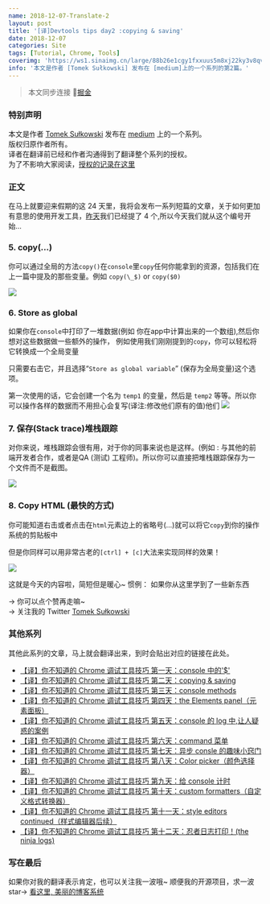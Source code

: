 ```yaml
---
name: 2018-12-07-Translate-2
layout: post
title: '[译]Devtools tips day2 :copying & saving'
date: 2018-12-07
categories: Site
tags: [Tutorial, Chrome, Tools]
coverimg: 'https://ws1.sinaimg.cn/large/88b26e1cgy1fxxuus5m8xj22ky3v8qv6.jpg'
info: '本文是作者 [Tomek Sułkowski] 发布在 [medium]上的一个系列的第2篇。'
---
```


> 本文同步连接 [掘金](https://juejin.im/post/5c0a0d5ff265da61117a1c75)

### 特别声明

本文是作者 [Tomek Sułkowski](https://twitter.com/sulco) 发布在 [medium](https://medium.com/@tomsu) 上的一个系列。<br>
版权归原作者所有。<br>
译者在翻译前已经和作者沟通得到了翻译整个系列的授权。<br>
为了不影响大家阅读，[授权的记录在这里](https://juejin.im/post/5c09a80151882521c81168a2)<br>

### 正文

在马上就要迎来假期的这 24 天里，我将会发布一系列短篇的文章，关于如何更加有意思的使用开发工具，[昨天](https://juejin.im/post/5c09a80151882521c81168a2)我们已经提了 4 个,所以今天我们就从这个编号开始...

### 5. copy(...)

你可以通过全局的方法`copy()`在`console`里`copy`任何你能拿到的资源，包括我们在上一篇中提及的那些变量。例如 `copy(\_$)` or `copy($0)`

![](https://user-gold-cdn.xitu.io/2018/12/7/16787442a1444125?w=1332&h=802&f=gif&s=1780049)

### 6. Store as global

如果你在`console`中打印了一堆数据(例如 你在app中计算出来的一个数组),然后你想对这些数据做一些额外的操作，
例如使用我们刚刚提到的`copy`，你可以轻松将它转换成一个全局变量

只需要右击它，并且选择“`Store as global variable`” (保存为全局变量)这个选项。

第一次使用的话，它会创建一个名为 `temp1` 的变量，然后是 `temp2`
等等。所以你可以操作各样的数据而不用担心会复写(译注:修改他们原有的值)他们
![](https://user-gold-cdn.xitu.io/2018/12/7/167874429e8b8f73?w=1332&h=480&f=gif&s=398741)

### 7. 保存(Stack trace)堆栈跟踪

对你来说，堆栈跟踪会很有用，对于你的同事来说也是这样。(例如 : 与其他的前端开发者合作，或者是QA (测试) 工程师)。所以你可以直接把堆栈跟踪保存为一个文件而不是截图。

![](https://user-gold-cdn.xitu.io/2018/12/7/16787442c1b6d1f7?w=888&h=536&f=gif&s=1461604)

### 8. Copy HTML (最快的方式)

你可能知道右击或者点击在`html`元素边上的省略号(...)就可以将它`copy`到你的操作系统的剪贴板中

但是你同样可以用非常古老的`[ctrl] + [c]`大法来实现同样的效果！

![](https://user-gold-cdn.xitu.io/2018/12/7/16787442daaa7199?w=1066&h=642&f=gif&s=2019692)

这就是今天的内容啦，简短但是暖心~
惯例： 如果你从这里学到了一些新东西

→ 你可以点个赞再走嘛~<br>
→ 关注我的 Twitter [Tomek Sułkowski](https://twitter.com/sulco)

### 其他系列

其他此系列的文章，马上就会翻译出来，到时会贴出对应的链接在此处。

- [【译】你不知道的 Chrome 调试工具技巧 第一天：console 中的'\$'](https://juejin.im/post/5c09a80151882521c81168a2)
- [【译】你不知道的 Chrome 调试工具技巧 第二天：copying & saving](https://juejin.im/post/5c0a0d5ff265da61117a1c75)
- [【译】你不知道的 Chrome 调试工具技巧 第三天：console methods](https://juejin.im/post/5c0a8ce6f265da6141716329)
- [【译】你不知道的 Chrome 调试工具技巧 第四天：the Elements panel（元素面板）](https://juejin.im/post/5c0d2d85f265da612061a62f)
- [【译】你不知道的 Chrome 调试工具技巧 第五天：console 的 log 中,让人疑惑的案例](https://juejin.im/post/5c0edc31f265da611c26d08a)
- [【译】你不知道的 Chrome 调试工具技巧 第六天：command 菜单](https://juejin.im/post/5c0ee12551882545e24ef291)
- [【译】你不知道的 Chrome 调试工具技巧 第七天：异步 consle 的趣味小窍门](https://juejin.im/post/5c0fdfc46fb9a049b13e0d82)
- [【译】你不知道的 Chrome 调试工具技巧 第八天：Color picker（颜色选择器）](https://juejin.im/post/5c10d9d1f265da6118019028)
- [【译】你不知道的 Chrome 调试工具技巧 第九天：给 console 计时](https://juejin.im/post/5c11809ef265da61141c76f1)
- [【译】你不知道的 Chrome 调试工具技巧 第十天：custom formatters（自定义格式转换器）](https://juejin.im/post/5c1365a9e51d452f8e6034cb)
- [【译】你不知道的 Chrome 调试工具技巧 第十一天：style editors continued（样式编辑器后续）](https://juejin.im/post/5c137ac3f265da617974b675)
- [【译】你不知道的 Chrome 调试工具技巧 第十二天：忍者日志打印！(the ninja logs)](https://juejin.im/post/5c16d943518825566d2365f3)

### 写在最后
如果你对我的翻译表示肯定，也可以关注我一波哦~
顺便我的开源项目，求一波 star→ [看这里, 美丽的博客系统](https://github.com/DendiSe7enGitHub/vue-blog-generater)


